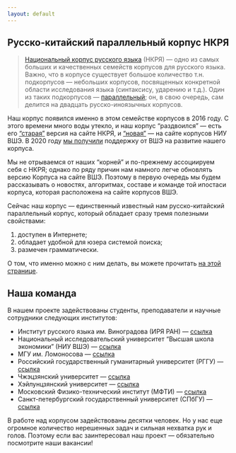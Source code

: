 ```yaml
---
layout: default
---
```


## Русско-китайский параллельный корпус НКРЯ
  > [Национальный корпус русского языка](http://www.ruscorpora.ru/new/) (НКРЯ) — одно из самых больших и качественных семейств корпусов для русского языка. Важно, что в корпусе существует большое количество т.н. подкорпусов — небольших корпусов, посвященных конкретной области исследования языка (синтаксису, ударению и т.д.). Один из таких подкорпусов — [параллельный](http://www.ruscorpora.ru/new/search-para-en.html); он, в свою очередь, сам делится на двадцать русско-иноязычных корпусов. 

Наш корпус появился именно в этом семействе корпусов в 2016 году. С этого времени много воды утекло, и наш корпус “раздвоился” — есть его [“старая”](http://www.ruscorpora.ru/old/search-para-zh.html) версия на сайте НКРЯ, и [“новая”](https://linghub.ru/rnc_parallel_chinese/search) — на сайте корпусов НИУ ВШЭ. В 2020 году [мы получили](https://studscience.hse.ru/news/348490285.html) поддержку от ВШЭ на развитие нашего корпуса.

Мы не отрываемся от наших “корней” и по-прежнему ассоциируем себя с НКРЯ; однако по ряду причин нам намного легче обновлять версию Корпуса на сайте ВШЭ. Поэтому в первую очередь мы будем рассказывать о новостях, алгоритмах, составе и команде той ипостаси корпуса, которая расположена на сайте корпусов ВШЭ.

Сейчас наш корпус — единственный известный нам русско-китайский параллельный корпус, который обладает сразу тремя полезными свойствами:
  1. доступен в Интернете; 
  2. обладает удобной для юзера системой поиска;
  3. размечен грамматически.

О том, что именно можно с ним делать, вы можете прочитать [на этой странице](https://ruzhparcor.github.io/pages/howtouse/).

## Наша команда

В нашем проекте задействованы студенты, преподаватели и научные сотрудники следующих институтов:
- Институт русского языка им. Виноградова (ИРЯ РАН) — [ссылка](http://www.ruslang.ru/)
- Национальный исследовательский университет “Высшая школа экономики” (НИУ ВШЭ) — [ссылка](https://www.hse.ru/)
- МГУ им. Ломоносова — [ссылка](https://www.msu.ru/index.php)
- Российский государственный гуманитарный университет (РГГУ) — [ссылка](https://www.rsuh.ru/)
- Чжэцзянский университет — [ссылка](https://www.zju.edu.cn/english/)
- Хэйлунцзянский университет — [ссылка](http://www.hlju.edu.cn/)
- Московский Физико-технический институт (МФТИ) — [ссылка](https://mipt.ru/)
- Санкт-петербургский государственный университет (СПбГУ) — [ссылка](https://spbu.ru/)

В работе над корпусом задействованы десятки человек. Но у нас еще огромное количество нерешенных задач и сильная нехватка рук и голов. Поэтому если вас заинтересовал наш проект — обязательно посмотрите наши вакансии!


